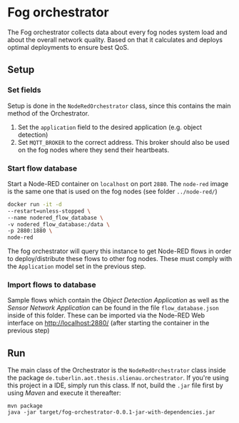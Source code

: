 # Fog orchestrator

The Fog orchestrator collects data about every fog nodes system load and about the overall network quality.
Based on that it calculates and deploys optimal deployments to ensure best QoS.

## Setup


### Set fields
Setup is done in the `NodeRedOrchestrator` class, since this contains the main method of the Orchestrator.

1. Set the `application` field to the desired application (e.g. object detection)
2. Set `MQTT_BROKER` to the correct address.
This broker should also be used on the fog nodes where they send their heartbeats.


### Start flow database

Start a Node-RED container on `localhost` on port `2880`.
The `node-red` image is the same one that is used on the fog nodes (see folder `../node-red/`)

```bash
docker run -it -d
--restart=unless-stopped \
--name nodered_flow_database \
-v nodered_flow_database:/data \
-p 2880:1880 \
node-red
```

The fog orchestrator will query this instance to get Node-RED flows in order to deploy/distribute these flows to other fog nodes.
These must comply with the `Application` model set in the previous step.

### Import flows to database
Sample flows which contain the _Object Detection Application_ as well as the _Sensor Network Application_ can be found in the file `flow_database.json` inside of this folder.
These can be imported via the Node-RED Web interface on [http://localhost:2880/](http://localhost:2880/) (after starting the container in the previous step)



## Run

The main class of the Orchestrator is the `NodeRedOrchestrator` class inside the package `de.tuberlin.aot.thesis.slienau.orchestrator`.
If you're using this project in a IDE, simply run this class.
If not, build the `.jar` file first by using _Maven_ and execute it thereafter:

```
mvn package
java -jar target/fog-orchestrator-0.0.1-jar-with-dependencies.jar
```

